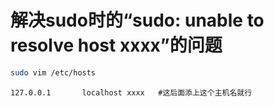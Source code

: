 # 解决sudo时的“sudo: unable to resolve host xxxx”的问题

```bash
sudo vim /etc/hosts
```

```text
127.0.0.1       localhost xxxx   #这后面添上这个主机名就行
```